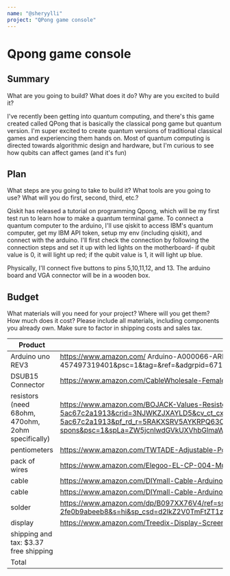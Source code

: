 ```yaml
---
name: "@sheryylli"
project: "QPong game console"
---
```


# Qpong game console

## Summary

What are you going to build? What does it do? Why are you excited to build it?

I've recently been getting into quantum computing, and there's this game created called QPong that is basically the classical pong game but quantum version. I'm super excited to create quantum versions of traditional classical games and experiencing them hands on. Most of quantum computing is directed towards algorithmic design and hardware, but I'm curious to see how qubits can affect games (and it's fun)

## Plan

What steps are you going to take to build it? What tools are you going to use? What will you do first, second, third, etc.?

Qiskit has released a tutorial on programming Qpong, which will be my first test run to learn how to make a quantum terminal game. To connect a quantum computer to the arduino, I'll use qiskit to access IBM's quantum computer, get my IBM API token, setup my env (including qiskit), and connect with the arduino. I'll first check the connection by following the connection steps and set it up with led lights on the motherboard- if qubit value is 0, it will light up red; if the qubit value is 1, it will light up blue. 

Physically, I'll connect five buttons to pins 5,10,11,12, and 13. The arduino board and VGA connector will be in a wooden box. 

## Budget

What materials will you need for your project? Where will you get them? How much does it cost? Please include all materials, including components you already own. Make sure to factor in shipping costs and sales tax.

| Product         | Supplier/Link                         | Cost   |
| --------------- | ------------------------------------- | ------ |
| Arduino uno REV3    | https://www.amazon.com/ Arduino-A000066-ARDUINO-UNO-R3/dp/B008GRTSV6/ref=asc_df_B008GRTSV6/?tag=hyprod-20&linkCode=df0&hvadid=309751315916&hvpos=&hvnetw=g&hvrand=10875669126403176495&hvpone=&hvptwo=&hvqmt=&hvdev=c&hvdvcmdl=&hvlocint=&hvlocphy=9007825&hvtargid=pla-457497319401&psc=1&tag=&ref=&adgrpid=67183599252&hvpone=&hvptwo=&hvadid=309751315916&hvpos=&hvnetw=g&hvrand=10875669126403176495&hvqmt=&hvdev=c&hvdvcmdl=&hvlocint=&hvlocphy=9007825&hvtargid=pla-457497319401 | $28.50  |
| DSUB15 Connector | https://www.amazon.com/CableWholesale-Female-Solder-Connector-3530-04115/dp/B000I21YXM?th=1  | $7.66 |
| resistors (need 68ohm, 470ohm, 2ohm specifically) | https://www.amazon.com/BOJACK-Values-Resistor-Resistors-Assortment/dp/B08FHPJ5G8/ref=sxin_15_pa_sp_search_thematic_sspa?content-id=amzn1.sym.14a246c3-7a62-40bf-bdd0-5ac67c2a1913%3Aamzn1.sym.14a246c3-7a62-40bf-bdd0-5ac67c2a1913&crid=3NJWKZJXAYLD5&cv_ct_cx=all+resistors+for+arduino&keywords=all+resistors+for+arduino&pd_rd_i=B08FHPJ5G8&pd_rd_r=f8427baf-b228-4b8c-82f3-bb22d4a9d45e&pd_rd_w=iasZd&pd_rd_wg=4OdFz&pf_rd_p=14a246c3-7a62-40bf-bdd0-5ac67c2a1913&pf_rd_r=5RAKXSRV5AYKRPQ63CTS&qid=1673849687&sprefix=all+resistors+for+arduino%2Caps%2C127&sr=1-2-a73d1c8c-2fd2-4f19-aa41-2df022bcb241-spons&psc=1&spLa=ZW5jcnlwdGVkUXVhbGlmaWVyPUEzRVdYQ01ZOVNGUlYmZW5jcnlwdGVkSWQ9QTAxMDI2MTcyS0JTRlJNNFdFNDgxJmVuY3J5cHRlZEFkSWQ9QTAxOTU1NDkxTk84SVI1MUQ1UUZUJndpZGdldE5hbWU9c3Bfc2VhcmNoX3RoZW1hdGljJmFjdGlvbj1jbGlja1JlZGlyZWN0JmRvTm90TG9nQ2xpY2s9dHJ1ZQ==  | $13.99 |
| pentiometers   | https://www.amazon.com/TWTADE-Adjustable-Potentiometer-Resistance-XH2-54-3P/dp/B082FCRQS2/ref=sr_1_3?crid=ACGOR3LH4K89&keywords=10+kOhm+linear+potentiometers&qid=1673849825&sprefix=10+kohm+linear+potentiometers%2Caps%2C397&sr=8-3 | $10.99  |
| pack of wires  | https://www.amazon.com/Elegoo-EL-CP-004-Multicolored-Breadboard-arduino/dp/B01EV70C78/ref=sr_1_6?crid=2HFTQRPM2CDF9&keywords=arduino%2Bcable&qid=1673850157&s=industrial&sprefix=arduino%2Bcable%2Cindustrial%2C87&sr=1-6&th=1 | $6.98  |
| cable | https://www.amazon.com/DIYmall-Cable-Arduino-2560-Pack/dp/B09JRXT1TY/ref=sr_1_3?crid=2BXIUM6V66XGK&keywords=arduino+cable&qid=1673850284&s=industrial&sprefix=arduino+cable%2Cindustrial%2C162&sr=1-3 | $6.99  |
| cable | https://www.amazon.com/DIYmall-Cable-Arduino-2560-Pack/dp/B09JRXT1TY/ref=sr_1_3?crid=2BXIUM6V66XGK&keywords=arduino+cable&qid=1673850284&s=industrial&sprefix=arduino+cable%2Cindustrial%2C162&sr=1-3 | $6.99  |
| solder | https://www.amazon.com/dp/B097XX76V4/ref=sspa_dk_detail_4?psc=1&pd_rd_i=B097XX76V4&pd_rd_w=rid5f&content-id=amzn1.sym.dd2c6db7-6626-466d-bf04-9570e69a7df0&pf_rd_p=dd2c6db7-6626-466d-bf04-9570e69a7df0&pf_rd_r=AT2DZ5YTAVN2K5S5F3WG&pd_rd_wg=TlcQK&pd_rd_r=69bf8ce8-fe49-42bd-bf80-2fe0b9abeeb8&s=hi&sp_csd=d2lkZ2V0TmFtZT1zcF9kZXRhaWxfdGhlbWF0aWM&spLa=ZW5jcnlwdGVkUXVhbGlmaWVyPUEyS1NQNzNLVVdJVlRCJmVuY3J5cHRlZElkPUEwNTc0NTEyR1Y4Uk9GWlFPMEtIJmVuY3J5cHRlZEFkSWQ9QTAwMTQxMDMzMEk0SjJTQ1BXVjFZJndpZGdldE5hbWU9c3BfZGV0YWlsX3RoZW1hdGljJmFjdGlvbj1jbGlja1JlZGlyZWN0JmRvTm90TG9nQ2xpY2s9dHJ1ZQ== | $17.99  |
| display | https://www.amazon.com/Treedix-Display-Screen-Arduino-Mega2560/dp/B0872S57HG/ref=sr_1_16?crid=2S1PEHMIPE9CO&keywords=arduino+display+big&qid=1673851205&s=electronics&sprefix=arduino+display+big%2Celectronics%2C74&sr=1-16 | $18.99  |
| shipping and tax: $3.37 free shipping |
| Total           |                                       | $112.37 |
